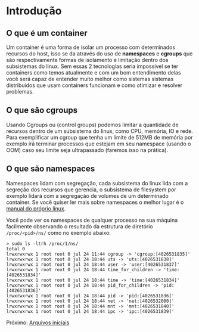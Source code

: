 # Introdução

## O que é um container

Um container é uma forma de isolar um processo com determinados recursos do host, isso se da através do uso de **namespaces** e **cgroups** que são respectivamente formas de isolamento e limitação dentro dos subsistemas do linux. Sem essas 2 tecnologias seria impossível se ter containers como temos atualmente e com um bom entendimento delas você será capaz de entender muito melhor como sistemas sistemas distribuídos que usam containers funcionam e como otimizar e resolver problemas.

## O que são cgroups

Usando Cgroups ou (control groups) podemos limitar a quantidade de recursos dentro de um subsistema do linux, como CPU, memória, IO e rede. Para exemplificar um cgroup que tenha um limite de 512MB de memória por exemplo irá terminar processos que estejam em seu namespace (usando o OOM) caso seu limite seja ultrapassado (faremos isso na prática).

## O que são namespaces

Namespaces lidam com segregação, cada subsistema do linux lida com a segreção dos recursos que gerencia, o subsistema de filesystem por exemplo lidará com a segregação de volumes de um determinado container. Se você quiser ler mais sobre namespaces o melhor lugar é o [manual do próprio linux](https://man7.org/linux/man-pages/man7/namespaces.7.html).

Você pode ver os namespaces de qualquer processo na sua máquina facilmente observando o resultado da estrutura de diretório `/proc/<pid>/ns/` como no exemplo abaixo:

```
> sudo ls -ltrh /proc/1/ns/
total 0
lrwxrwxrwx 1 root root 0 jul 24 11:44 cgroup -> 'cgroup:[4026531835]'
lrwxrwxrwx 1 root root 0 jul 24 18:44 uts -> 'uts:[4026531838]'
lrwxrwxrwx 1 root root 0 jul 24 18:44 user -> 'user:[4026531837]'
lrwxrwxrwx 1 root root 0 jul 24 18:44 time_for_children -> 'time:[4026531834]'
lrwxrwxrwx 1 root root 0 jul 24 18:44 time -> 'time:[4026531834]'
lrwxrwxrwx 1 root root 0 jul 24 18:44 pid_for_children -> 'pid:[4026531836]'
lrwxrwxrwx 1 root root 0 jul 24 18:44 pid -> 'pid:[4026531836]'
lrwxrwxrwx 1 root root 0 jul 24 18:44 net -> 'net:[4026532000]'
lrwxrwxrwx 1 root root 0 jul 24 18:44 mnt -> 'mnt:[4026531840]'
lrwxrwxrwx 1 root root 0 jul 24 18:44 ipc -> 'ipc:[4026531839]'
```

Próximo: [Arquivos iniciais](02-criando-uma-jail.md)
